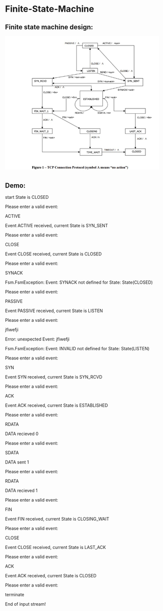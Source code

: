 # Finite-State-Machine

## Finite state machine design:
![alt text](3.jpg)

## Demo:

start State is CLOSED

Please enter a valid event: 

ACTIVE

Event ACTIVE received, current State is SYN_SENT

Please enter a valid event: 

CLOSE

Event CLOSE received, current State is CLOSED

Please enter a valid event: 

SYNACK

Fsm.FsmException: Event: SYNACK not defined for State: State(CLOSED)

Please enter a valid event: 

PASSIVE

Event PASSIVE received, current State is LISTEN

Please enter a valid event: 

jfiwefji

Error: unexpected Event: jfiwefji

Fsm.FsmException: Event: INVALID not defined for State: State(LISTEN)

Please enter a valid event: 

SYN

Event SYN received, current State is SYN_RCVD

Please enter a valid event: 

ACK

Event ACK received, current State is ESTABLISHED

Please enter a valid event: 

RDATA

DATA recieved 0

Please enter a valid event: 

SDATA

DATA sent 1

Please enter a valid event: 

RDATA

DATA recieved 1

Please enter a valid event: 

FIN

Event FIN received, current State is CLOSING_WAIT

Please enter a valid event: 

CLOSE

Event CLOSE received, current State is LAST_ACK

Please enter a valid event: 

ACK

Event ACK received, current State is CLOSED

Please enter a valid event: 

terminate

End of input stream!

